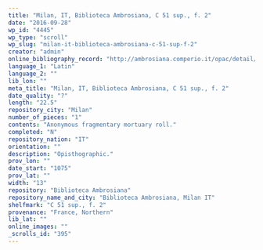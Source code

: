```yaml
---
title: "Milan, IT, Biblioteca Ambrosiana, C 51 sup., f. 2"
date: "2016-09-28"
wp_id: "4445"
wp_type: "scroll"
wp_slug: "milan-it-biblioteca-ambrosiana-c-51-sup-f-2"
creator: "admin"
online_bibliography_record: "http://ambrosiana.comperio.it/opac/detail/view/ambro:catalog:67893"
language_1: "Latin"
language_2: ""
lib_lon: ""
meta_title: "Milan, IT, Biblioteca Ambrosiana, C 51 sup., f. 2"
date_quality: "?"
length: "22.5"
repository_city: "Milan"
number_of_pieces: "1"
contents: "Anonymous fragmentary mortuary roll."
completed: "N"
repository_nation: "IT"
orientation: ""
description: "Opisthographic."
prov_lon: ""
date_start: "1075"
prov_lat: ""
width: "13"
repository: "Biblioteca Ambrosiana"
repository_name_and_city: "Biblioteca Ambrosiana, Milan IT"
shelfmark: "C 51 sup., f. 2"
provenance: "France, Northern"
lib_lat: ""
online_images: ""
_scrolls_id: "395"
---
```



